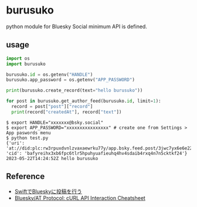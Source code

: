 # burusuko
python module for Bluesky Social
minimum API is defined.

## usage
```python:test.py
import os
import burusuko

burusuko.id = os.getenv("HANDLE")
burusuko.app_password = os.getenv("APP_PASSWORD")

print(burusuko.create_record(text="hello burusuko"))

for post in burusuko.get_author_feed(burusuko.id, limit=1):
  record = post["post"]["record"]
  print(record["createdAt"], record["text"])
```

```
$ export HANDLE="xxxxxxx@bsky.social"
$ export APP_PASSWORD="xxxxxxxxxxxxxxxx" # create one from Settings > App paswords menu
$ python test.py
{'uri': 'at://did:plc:rw3rpuxdvnlzvaxaewrku77y/app.bsky.feed.post/3jwc7yx6e6e22', 'cid': 'bafyreihx3xb6fpc6tlr5hpuhyuafieuhq4hv4sdaib4rxq4n7n5cktkf24'}
2023-05-22T14:24:52Z hello burusuko
```

## Reference
- [SwiftでBlueskyに投稿を行う](https://qiita.com/masaru-honma/items/ef27553c51cbdfb2ebca)
- [Bluesky/AT Protocol: cURL API Interaction Cheatsheet](https://gist.github.com/pojntfx/72403066a96593c1ba8fd5df2b531f2d)
